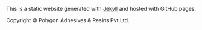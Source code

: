 This is a static website generated with [Jekyll](https://jekyllrb.com/) and hosted with GitHub pages.

Copyright © Polygon Adhesives & Resins Pvt.Ltd.

